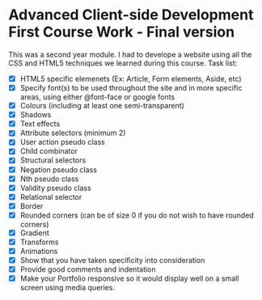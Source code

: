 # Advanced Client-side Development First Course Work - Final version 
This was a second year module. 
I had to develope a website using all the CSS and HTML5 techniques we learned during this course.
Task list:
- [X] HTML5 specific elemenets  (Ex: Article, Form elements, Aside, etc)
- [X] Specify font(s) to be used throughout the site and in more specific areas, using either @font-face or google fonts
- [X] Colours (including at least one semi-transparent)
- [X] Shadows
- [X] Text effects
- [X] Attribute selectors (minimum 2)
- [X] User action pseudo class
- [X] Child combinator
- [X] Structural selectors 
- [X] Negation pseudo class 
- [X] Nth pseudo class
- [X] Validity pseudo class
- [X] Relational selector
- [X] Border
- [X] Rounded corners (can be of size 0 if you do not wish to have rounded corners) 
- [X] Gradient
- [X] Transforms
- [X] Animations 
- [X] Show that you have taken specificity into consideration
- [X] Provide good comments and indentation
- [X] Make your Portfolio responsive so it would display well on a small screen using media queries.
